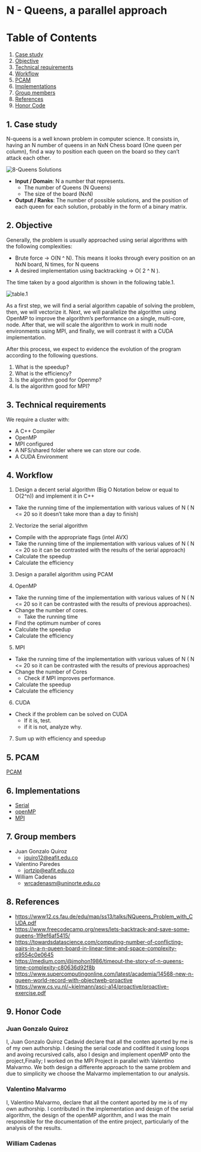 # N - Queens, a parallel approach

# Table of Contents
1. [Case study](#case)
2. [Objective](#objective)
3. [Technical requirements](#requirements)
4. [Workflow](#workflow)
5. [PCAM](#pcam)
6. [Implementations](#implementations)
7. [Group members](#members)
8. [References](#references)
9. [Honor Code](#honor)

## 1. Case study <a name="case"></a>
N-queens is a well known problem in computer science. It consists in, having an N number of queens in an NxN Chess board (One queen per column), find a way to position each queen on the board so they can’t attack each other.

![8-Queens Solutions](solutions.png)

* **Input / Domain**: N a number that represents.
  * The number of Queens (N Queens)
  * The size of the board (NxN)
* **Output / Ranks**: The number of possible solutions, and the position of each queen for each solution, probably in the form of a binary matrix.

## 2. Objective <a name="objective"></a>

Generally, the problem is usually approached using serial algorithms with the following complexities:

* Brute force -> O(N ^ N). This means it looks through every position on an NxN board, N times, for N queens
* A desired implementation using backtracking -> O( 2 ^ N ).

The time taken by a good algorithm is shown in the following table.1.

![table.1](table.png)

As a first step, we will find a serial algorithm capable of solving the problem, then, we will vectorize it. Next, we will parallelize the algorithm using OpenMP to improve the algorithm’s performance on a single, multi-core, node. After that, we will scale the algorithm to work in multi node environments using MPI, and finally, we will contrast it with a CUDA implementation.

After this process, we expect to evidence the evolution of the program according to the following questions.

1. What is the speedup?
2. What is the efficiency?
3. Is the algorithm good for Openmp?
4. Is the algorithm good for MPI?

## 3. Technical requirements <a name="requirements"></a>

We require a cluster with:
* A C++ Compiler
* OpenMP
* MPI configured 
* A NFS/shared folder where we can store our code.
* A CUDA Environment

## 4. Workflow <a name="workflow"></a>
1. Design a decent serial algorithm (Big O Notation below or equal to O(2^n)) and implement it in C++
  * Take the running time of the implementation with various values of N ( N <= 20 so it doesn’t take more than a day to finish)
2. Vectorize the serial algorithm
  * Compile with the appropriate flags (intel AVX)
  * Take the running time of the implementation with various values of N ( N <= 20 so it can be contrasted with the results of the serial approach)
  * Calculate the speedup
  * Calculate the efficiency
3. Design a parallel algorithm using PCAM

4. OpenMP
  * Take the running time of the implementation with various values of N  ( N <= 20 so it can be contrasted with the results of previous approaches).
  * Change the number of cores.
    * Take the running time
  * Find the optimum number of cores
  * Calculate the speedup
  * Calculate the efficiency
5. MPI
  * Take the running time of the implementation with various values of N  ( N <= 20 so it can be contrasted with the results of previous approaches)
  * Change the number of Cores
    * Check if MPI improves performance.
  * Calculate the speedup
  * Calculate the efficiency
6. CUDA
  * Check if the problem can be solved on CUDA
    * If it is, test.
    * if it is not, analyze why.
7. Sum up with efficiency and speedup 

## 5. PCAM <a name="pcam"></a>
[PCAM](pcam.md)

## 6. Implementations <a name="implementations"></a>
- [Serial](serial/README.md)
- [openMP](openMP/README.md)
- [MPI](MPI/README.md)

## 7. Group members <a name="members"></a>

* Juan Gonzalo Quiroz 
    * jquiro12@eafit.edu.co 
* Valentino Paredes 
    * jortzip@eafit.edu.co
* William Cadenas 
    * wrcadenasm@uninorte.edu.co
    
## 8. References <a name="references"></a>

+ https://www12.cs.fau.de/edu/map/ss13/talks/NQueens_Problem_with_CUDA.pdf
+ https://www.freecodecamp.org/news/lets-backtrack-and-save-some-queens-1f9ef6af5415/
+ https://towardsdatascience.com/computing-number-of-conflicting-pairs-in-a-n-queen-board-in-linear-time-and-space-complexity-e9554c0e0645
+ https://medium.com/@jmohon1986/timeout-the-story-of-n-queens-time-complexity-c80636d92f8b
+ https://www.supercomputingonline.com/latest/academia/14568-new-n-queen-world-record-with-objectweb-proactive
+ https://www.cs.vu.nl/~kielmann/asci-a14/proactive/proactive-exercise.pdf

## 9. Honor Code <a name="code"></a>

### Juan Gonzalo Quiroz
I, Juan Gonzalo Quiroz Cadavid declare that all the conten aported by me is of my own authorship. I desing the serial code and codifited it using loops and avoing recursived calls, also I design and implement openMP onto the project,Finally; I worked on the MPI Project in parallel with Valentino Malvarmo. We both design a differente approach to the same problem and due to simplicity we choose the Malvarmo implementation to our analysis.

### Valentino Malvarmo
I, Valentino Malvarmo, declare that all the content aported by me is of my own authorship. I contributed in the implementation and design of the serial algorithm, the design of the openMP algorithm, and I was the main responsible for the documentation of the entire project, particularly of the analysis of the results.

### William Cadenas
